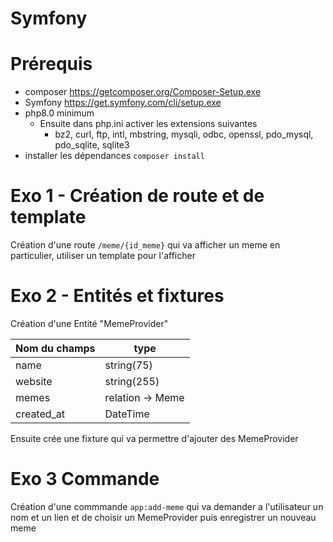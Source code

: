 # Symfony 
# Prérequis
- composer  https://getcomposer.org/Composer-Setup.exe
- Symfony https://get.symfony.com/cli/setup.exe
- php8.0 minimum
  - Ensuite dans php.ini activer les extensions suivantes
    - bz2, curl, ftp, intl, mbstring, mysqli, odbc, openssl, pdo_mysql, pdo_sqlite, sqlite3
- installer les dépendances `composer install`

# Exo 1 - Création de route et de template

Création d'une route `/meme/{id_meme}` qui va afficher un meme en particulier, utiliser un template pour l'afficher 


# Exo 2 - Entités et fixtures

Création d'une Entité "MemeProvider"

Nom du champs | type |
--- | --- | 
name| string(75) |
website | string(255) |
memes | relation -> Meme |
created_at | DateTime |


Ensuite crée une fixture qui va permettre d'ajouter des MemeProvider
# Exo 3 Commande 

Création d'une commmande ``app:add-meme`` qui va demander a l'utilisateur un nom et un lien et de choisir un MemeProvider puis enregistrer un nouveau meme


